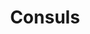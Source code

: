 ---
title: Consuls
longTitle: 'Consuls'
tags:
- gccommon
usedFor:
- "[[Consular services Foreign service]]"
---